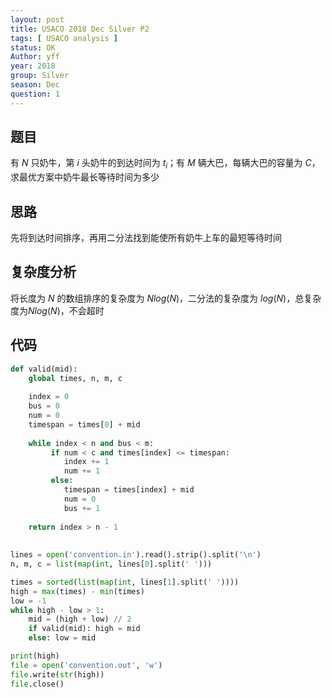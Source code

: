 ```yaml
---
layout: post
title: USACO 2018 Dec Silver P2
tags: [ USACO analysis ]
status: OK
Author: yff
year: 2018
group: Silver
season: Dec
question: 1
---
```


## 题目

有 $N$ 只奶牛，第 $i$ 头奶牛的到达时间为 $t_i$；有 $M$ 辆大巴，每辆大巴的容量为 $C$，求最优方案中奶牛最长等待时间为多少

## 思路

先将到达时间排序，再用二分法找到能使所有奶牛上车的最短等待时间

## 复杂度分析

将长度为 $N$ 的数组排序的复杂度为 $Nlog(N)$，二分法的复杂度为 $log(N)$，总复杂度为$Nlog(N)$，不会超时

## 代码

```python
def valid(mid):
	global times, n, m, c
	
	index = 0
	bus = 0
	num = 0
	timespan = times[0] + mid
	
	while index < n and bus < m:
		 if num < c and times[index] <=	timespan:
		 	index += 1
		 	num += 1
		 else:
		 	timespan = times[index] + mid
		 	num = 0
		 	bus += 1
		 	
	return index > n - 1
		
	
lines = open('convention.in').read().strip().split('\n')
n, m, c = list(map(int, lines[0].split(' ')))

times = sorted(list(map(int, lines[1].split(' '))))
high = max(times) - min(times)
low = -1
while high - low > 1:
	mid = (high + low) // 2
	if valid(mid): high = mid
	else: low = mid

print(high)
file = open('convention.out', 'w')
file.write(str(high))
file.close()
```

